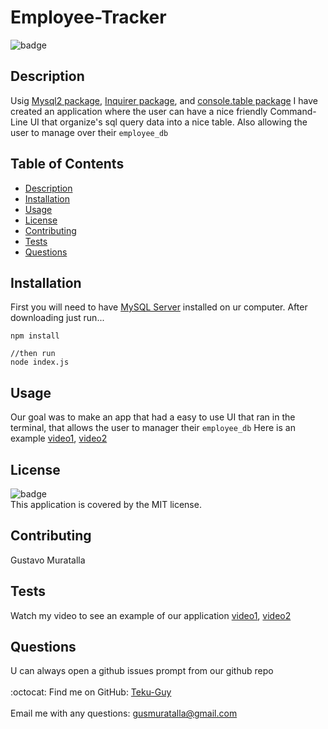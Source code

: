 # Employee-Tracker

![badge](https://img.shields.io/badge/license-MIT-brightgreen)<br />

## Description
Usig [Mysql2 package](https://www.npmjs.com/package/mysql2), [Inquirer package](https://www.npmjs.com/package/inquirer), and [console.table package](https://www.npmjs.com/package/console.table) I have created an application where the user can have a nice friendly Command-Line UI that organize's sql query data into a nice table. Also allowing the user to manage over their ``` employee_db ```

## Table of Contents
  - [Description](#description)
  - [Installation](#installation)
  - [Usage](#usage)
  - [License](#license)
  - [Contributing](#contributing)
  - [Tests](#tests)
  - [Questions](#questions)

## Installation
First you will need to have [MySQL Server](https://dev.mysql.com/downloads/mysql/) installed on ur computer. After downloading just run...

    npm install

    //then run
    node index.js

  ## Usage
  Our goal was to make an app that had a easy to use UI that ran in the terminal, that allows the user to manager their `employee_db`
  Here is an example [video1](https://drive.google.com/file/d/1mV74pIAjgIe4XND4If9TR682-8ugFIRT/view), [video2](https://drive.google.com/file/d/1EDWokil4pNuBPotkfL5KI5acDsgYTHZH/view)

  ## License
  ![badge](https://img.shields.io/badge/license-MIT-brightgreen)
    <br />
    This application is covered by the MIT license. 
    

  ## Contributing
  Gustavo Muratalla

  ## Tests
  Watch my video to see an example of our application [video1](https://drive.google.com/file/d/1mV74pIAjgIe4XND4If9TR682-8ugFIRT/view), [video2](https://drive.google.com/file/d/1EDWokil4pNuBPotkfL5KI5acDsgYTHZH/view)

  ## Questions
  U can always open a github issues prompt from our github repo<br />
  <br />
  :octocat: Find me on GitHub: [Teku-Guy](https://github.com/Teku-Guy)<br />
  <br />
  Email me with any questions: gusmuratalla@gmail.com<br /><br />

  